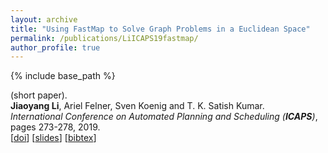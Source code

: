 ```yaml
---
layout: archive
title: "Using FastMap to Solve Graph Problems in a Euclidean Space"
permalink: /publications/LiICAPS19fastmap/
author_profile: true
---
```


{% include base_path %}
                  
(short paper).    
**Jiaoyang Li**, Ariel Felner, Sven Koenig and T. K. Satish Kumar.       
<i>International Conference on Automated Planning and Scheduling (**ICAPS**)</i>, pages 273-278, 2019.   
[[doi](https://aaai.org/ojs/index.php/ICAPS/article/view/3488/3356)]
[[slides](https://jiaoyang-li.github.io/files/slides/ICAPS19-FastMap.pdf "Download slides")]
[<a href="javascript:void(0)" onclick="(function(target, id) { if ($('#' + id).css('display') == 'block') { $('#' + id).hide('fast'); $(target).text('bibtex') } else { $('#' + id).show('fast'); $(target).text('bibtex▲') } })(this, 'bibtex-LiICAPS19fastmap');">bibtex</a>]
<div id="bibtex-LiICAPS19fastmap" style="display:none">
<pre>@inproceedings{LiICAPS19fastmap,
  author    = {Jiaoyang Li and Ariel Felner and Sven Koenig and T. K. Satish Kumar},
  title     = {Using FastMap to Solve Graph Problems in a Euclidean Space},
  booktitle = {Proceedings of the International Conference on Automated Planning and Scheduling (ICAPS)},
  pages     = {273--278},
  year      = {2019}
}
</pre></div>   
     
         
